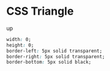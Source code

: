 # CSS Triangle

up

```css
width: 0;
height: 0;
border-left: 5px solid transparent;
border-right: 5px solid transparent;
border-bottom: 5px solid black;
```
